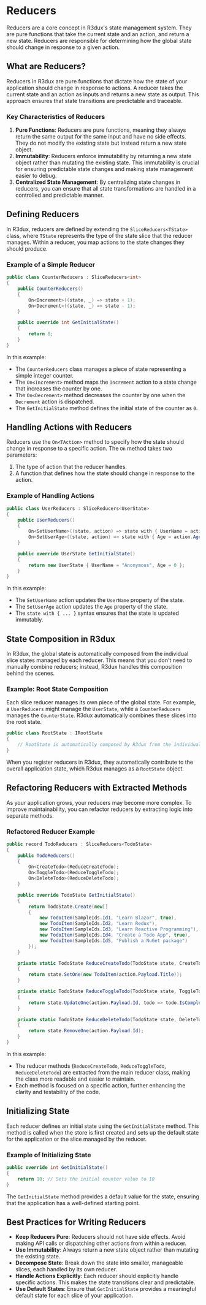 # Reducers

Reducers are a core concept in R3dux's state management system. They are pure functions that take the current state and an action, and return a new state. Reducers are responsible for determining how the global state should change in response to a given action.

## What are Reducers?

Reducers in R3dux are pure functions that dictate how the state of your application should change in response to actions. A reducer takes the current state and an action as inputs and returns a new state as output. This approach ensures that state transitions are predictable and traceable.

### Key Characteristics of Reducers

1. **Pure Functions**: Reducers are pure functions, meaning they always return the same output for the same input and have no side effects. They do not modify the existing state but instead return a new state object.
2. **Immutability**: Reducers enforce immutability by returning a new state object rather than mutating the existing state. This immutability is crucial for ensuring predictable state changes and making state management easier to debug.
3. **Centralized State Management**: By centralizing state changes in reducers, you can ensure that all state transformations are handled in a controlled and predictable manner.

## Defining Reducers

In R3dux, reducers are defined by extending the `SliceReducers<TState>` class, where `TState` represents the type of the state slice that the reducer manages. Within a reducer, you map actions to the state changes they should produce.

### Example of a Simple Reducer

```csharp
public class CounterReducers : SliceReducers<int>
{
    public CounterReducers()
    {
        On<Increment>((state, _) => state + 1);
        On<Decrement>((state, _) => state - 1);
    }

    public override int GetInitialState()
    {
        return 0;
    }
}
```

In this example:
- The `CounterReducers` class manages a piece of state representing a simple integer counter.
- The `On<Increment>` method maps the `Increment` action to a state change that increases the counter by one.
- The `On<Decrement>` method decreases the counter by one when the `Decrement` action is dispatched.
- The `GetInitialState` method defines the initial state of the counter as `0`.

## Handling Actions with Reducers

Reducers use the `On<TAction>` method to specify how the state should change in response to a specific action. The `On` method takes two parameters:
1. The type of action that the reducer handles.
2. A function that defines how the state should change in response to the action.

### Example of Handling Actions

```csharp
public class UserReducers : SliceReducers<UserState>
{
    public UserReducers()
    {
        On<SetUserName>((state, action) => state with { UserName = action.UserName });
        On<SetUserAge>((state, action) => state with { Age = action.Age });
    }

    public override UserState GetInitialState()
    {
        return new UserState { UserName = "Anonymous", Age = 0 };
    }
}
```

In this example:
- The `SetUserName` action updates the `UserName` property of the state.
- The `SetUserAge` action updates the `Age` property of the state.
- The `state with { ... }` syntax ensures that the state is updated immutably.

## State Composition in R3dux

In R3dux, the global state is automatically composed from the individual slice states managed by each reducer. This means that you don't need to manually combine reducers; instead, R3dux handles this composition behind the scenes.

### Example: Root State Composition

Each slice reducer manages its own piece of the global state. For example, a `UserReducers` might manage the `UserState`, while a `CounterReducers` manages the `CounterState`. R3dux automatically combines these slices into the root state.

```csharp
public class RootState : IRootState
{
    // RootState is automatically composed by R3dux from the individual slice states.
}
```

When you register reducers in R3dux, they automatically contribute to the overall application state, which R3dux manages as a `RootState` object.

## Refactoring Reducers with Extracted Methods

As your application grows, your reducers may become more complex. To improve maintainability, you can refactor reducers by extracting logic into separate methods.

### Refactored Reducer Example

```csharp
public record TodoReducers : SliceReducers<TodoState>
{
    public TodoReducers()
    {
        On<CreateTodo>(ReduceCreateTodo);
        On<ToggleTodo>(ReduceToggleTodo);
        On<DeleteTodo>(ReduceDeleteTodo);
    }

    public override TodoState GetInitialState()
    {
        return TodoState.Create(new[]
        {
            new TodoItem(SampleIds.Id1, "Learn Blazor", true),
            new TodoItem(SampleIds.Id2, "Learn Redux"),
            new TodoItem(SampleIds.Id3, "Learn Reactive Programming"),
            new TodoItem(SampleIds.Id4, "Create a Todo App", true),
            new TodoItem(SampleIds.Id5, "Publish a NuGet package")
        });
    }

    private static TodoState ReduceCreateTodo(TodoState state, CreateTodo action)
    {
        return state.SetOne(new TodoItem(action.Payload.Title));
    }

    private static TodoState ReduceToggleTodo(TodoState state, ToggleTodo action)
    {
        return state.UpdateOne(action.Payload.Id, todo => todo.IsCompleted = !todo.IsCompleted);
    }

    private static TodoState ReduceDeleteTodo(TodoState state, DeleteTodo action)
    {
        return state.RemoveOne(action.Payload.Id);
    }
}
```

In this example:
- The reducer methods (`ReduceCreateTodo`, `ReduceToggleTodo`, `ReduceDeleteTodo`) are extracted from the main reducer class, making the class more readable and easier to maintain.
- Each method is focused on a specific action, further enhancing the clarity and testability of the code.

## Initializing State

Each reducer defines an initial state using the `GetInitialState` method. This method is called when the store is first created and sets up the default state for the application or the slice managed by the reducer.

### Example of Initializing State

```csharp
public override int GetInitialState()
{
    return 10; // Sets the initial counter value to 10
}
```

The `GetInitialState` method provides a default value for the state, ensuring that the application has a well-defined starting point.

## Best Practices for Writing Reducers

- **Keep Reducers Pure**: Reducers should not have side effects. Avoid making API calls or dispatching other actions from within a reducer.
- **Use Immutability**: Always return a new state object rather than mutating the existing state.
- **Decompose State**: Break down the state into smaller, manageable slices, each handled by its own reducer.
- **Handle Actions Explicitly**: Each reducer should explicitly handle specific actions. This makes the state transitions clear and predictable.
- **Use Default States**: Ensure that `GetInitialState` provides a meaningful default state for each slice of your application.
